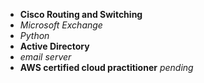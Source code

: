 - **Cisco Routing and Switching**
- *Microsoft Exchange*
- *Python*
- **Active Directory**
- _email server_
- __AWS certified cloud practitioner__ *pending*
